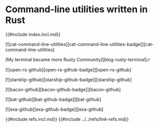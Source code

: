 # Command-line utilities written in Rust

{{#include index.incl.md}}

[![cat-command-line-utilities][cat-command-line-utilities-badge]][cat-command-line-utilities]

[My terminal became more Rusty Community][blog-rusty-terminal]⮳

[![open-rs-github][open-rs-github-badge]][open-rs-github]

[![starship-github][starship-github-badge]][starship-github]

[![bacon-github][bacon-github-badge]][bacon-github]

[![bat-github][bat-github-badge]][bat-github]

[![exa-github][exa-github-badge]][exa-github]

{{#include refs.incl.md}}
{{#include ../../refs/link-refs.md}}
